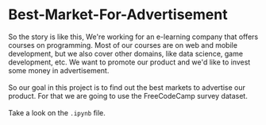 # Best-Market-For-Advertisement
So the story is like this, We're working for an e-learning company that offers courses on programming. Most of our courses are on web and mobile development, but we also cover other domains, like data science, game development, etc. We want to promote our product and we'd like to invest some money in advertisement.
<br/>
<br/>
So our goal in this project is to find out the best markets to advertise our product. For that we are going to use the FreeCodeCamp survey dataset.
<br/>
<br/>
Take a look on the `.ipynb` file.
